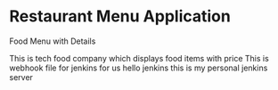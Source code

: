 # Restaurant Menu Application

Food Menu with Details

This is tech food company which displays food items with price
This is webhook file for jenkins for us 
hello jenkins
this is my personal jenkins server
